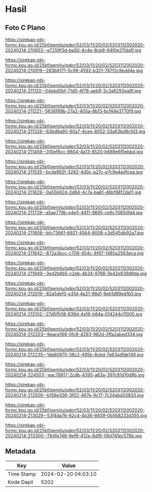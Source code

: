 # Hasil

## Foto C Plano

https://sirekap-obj-formc.kpu.go.id/25bf/pemilu/pdpr/52/03/11/20/02/5203112002020-20240214-210653--e7259f3d-ba50-4c4e-8cb8-64f0e211da1f.jpg

https://sirekap-obj-formc.kpu.go.id/25bf/pemilu/pdpr/52/03/11/20/02/5203112002020-20240214-210919--263b9171-0c98-4592-b321-787f2c9edd4e.jpg

https://sirekap-obj-formc.kpu.go.id/25bf/pemilu/pdpr/52/03/11/20/02/5203112002020-20240214-211120--04ebd0bf-71d0-4f78-aeb9-3c3a6293ea9f.jpg

https://sirekap-obj-formc.kpu.go.id/25bf/pemilu/pdpr/52/03/11/20/02/5203112002020-20240214-211221--5636f69b-27a2-400a-8b13-bcf44e3770f9.jpg

https://sirekap-obj-formc.kpu.go.id/25bf/pemilu/pdpr/52/03/11/20/02/5203112002020-20240214-211326--63bd9a90-60a7-4cee-8052-33a63bd9cfd3.jpg

https://sirekap-obj-formc.kpu.go.id/25bf/pemilu/pdpr/52/03/11/20/02/5203112002020-20240214-211459--310ef6cc-9804-4a13-8520-b689e6f5ebbd.jpg

https://sirekap-obj-formc.kpu.go.id/25bf/pemilu/pdpr/52/03/11/20/02/5203112002020-20240214-211535--bcda992f-3282-4d0c-a27c-e7c9e4ad1cea.jpg

https://sirekap-obj-formc.kpu.go.id/25bf/pemilu/pdpr/52/03/11/20/02/5203112002020-20240214-211629--0a55b62d-2d84-4c7a-ba81-d6bf98f2da11.jpg

https://sirekap-obj-formc.kpu.go.id/25bf/pemilu/pdpr/52/03/11/20/02/5203112002020-20240214-211729--a5ae779b-e4e5-4411-9895-ce9c70650fd4.jpg

https://sirekap-obj-formc.kpu.go.id/25bf/pemilu/pdpr/52/03/11/20/02/5203112002020-20240214-211808--bfc73661-6921-4564-8008-c3d545db92a7.jpg

https://sirekap-obj-formc.kpu.go.id/25bf/pemilu/pdpr/52/03/11/20/02/5203112002020-20240214-211842--872a3bcc-c706-454c-8f97-1485a2563eca.jpg

https://sirekap-obj-formc.kpu.go.id/25bf/pemilu/pdpr/52/03/11/20/02/5203112002020-20240214-211949--3ed2b6b5-c2eb-4b24-9768-3e42e639d9da.jpg

https://sirekap-obj-formc.kpu.go.id/25bf/pemilu/pdpr/52/03/11/20/02/5203112002020-20240214-212019--82a5def0-e31d-4e21-98d1-6eb1d99ed1b5.jpg

https://sirekap-obj-formc.kpu.go.id/25bf/pemilu/pdpr/52/03/11/20/02/5203112002020-20240214-212102--27d5f508-836d-4e16-b84a-014244c11000.jpg

https://sirekap-obj-formc.kpu.go.id/25bf/pemilu/pdpr/52/03/11/20/02/5203112002020-20240214-212203--9eace168-0fc8-4293-982d-2ffa2abed334.jpg

https://sirekap-obj-formc.kpu.go.id/25bf/pemilu/pdpr/52/03/11/20/02/5203112002020-20240214-212235--1da90970-38c2-495b-8cbd-7a63adfde146.jpg

https://sirekap-obj-formc.kpu.go.id/25bf/pemilu/pdpr/52/03/11/20/02/5203112002020-20240214-224503--eac78817-2cdb-4395-a63a-397c81d10d9b.jpg

https://sirekap-obj-formc.kpu.go.id/25bf/pemilu/pdpr/52/03/11/20/02/5203112002020-20240214-212926--b156e336-3f02-467e-9c17-7c34abd33833.jpg

https://sirekap-obj-formc.kpu.go.id/25bf/pemilu/pdpr/52/03/11/20/02/5203112002020-20240214-213029--53f4da76-82c4-4b36-8939-0b568233d355.jpg

https://sirekap-obj-formc.kpu.go.id/25bf/pemilu/pdpr/52/03/11/20/02/5203112002020-20240214-213300--784fe748-9ef9-412e-8df8-06d741ec576b.jpg


## Metadata

| Key        | Value               |
| ---------- | ------------------- |
| Time Stamp | 2024-02-20 04:03:10 |
| Kode Dapil | 5202                |



